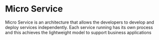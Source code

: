 # Micro Service
Micro Service is an architecture that allows the developers to develop and deploy services independently. Each service running has its own process and this achieves the lightweight model to support business applications